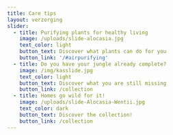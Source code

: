 ```yaml
---
title: Care tips
layout: verzorging
slider:
  - title: Purifying plants for healthy living
    image: /uploads/slide-alocasia.jpg
    text_color: light
    button_text: Discover what plants can do for you
    button_link: '/#airpurifying'
  - title: Do you have your jungle already complete?
    image: /img/kasslide.jpg
    text_color: light
    button_text: Discover what you are still missing
    button_link: /collection
  - title: Homes go wild for it!
    image: /uploads/slide-Alocasia-Wentii.jpg
    text_color: dark
    button_text: Discover the collection!
    button_link: /collection
---
```




